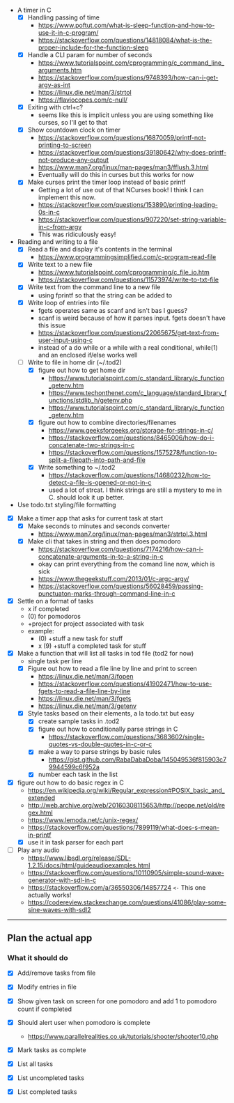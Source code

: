 * A timer in C
  * [x] Handling passing of time
    * https://www.poftut.com/what-is-sleep-function-and-how-to-use-it-in-c-program/
    * https://stackoverflow.com/questions/14818084/what-is-the-proper-include-for-the-function-sleep
  * [x] Handle a CLI param for number of seconds
    * https://www.tutorialspoint.com/cprogramming/c_command_line_arguments.htm
    * https://stackoverflow.com/questions/9748393/how-can-i-get-argv-as-int
    * https://linux.die.net/man/3/strtol
    * https://flaviocopes.com/c-null/
  * [x] Exiting with ctrl+c?
    * seems like this is implicit unless you are using something like curses, so I'll get to that
  * [x] Show countdown clock on timer
    * https://stackoverflow.com/questions/16870059/printf-not-printing-to-screen
    * https://stackoverflow.com/questions/39180642/why-does-printf-not-produce-any-output
    * https://www.man7.org/linux/man-pages/man3/fflush.3.html
    * Eventually will do this in curses but this works for now
  * [x] Make curses print the timer loop instead of basic printf
    * Getting a lot of use out of that NCurses book! I think I can implement this now.
    * https://stackoverflow.com/questions/153890/printing-leading-0s-in-c
    * https://stackoverflow.com/questions/907220/set-string-variable-in-c-from-argv
    * This was ridiculously easy!
* Reading and writing to a file
  * [x] Read a file and display it's contents in the terminal
    * https://www.programmingsimplified.com/c-program-read-file
  * [x] Write text to a new file
    * https://www.tutorialspoint.com/cprogramming/c_file_io.htm
    * https://stackoverflow.com/questions/11573974/write-to-txt-file
  * [x] Write text from the command line to a new file
    * using fprintf so that the string can be added to
  * [x] Write loop of entries into file
    * fgets operates same as scanf and isn't bas I guess?
    * scanf is weird because of how it parses input. fgets doesn't have this issue
    * https://stackoverflow.com/questions/22065675/get-text-from-user-input-using-c
    * instead of a do while or a while with a real conditional, while(1) and an enclosed if/else works well
  * [ ] Write to file in home dir (~/.tod2)
    * [x] figure out how to get home dir
      * https://www.tutorialspoint.com/c_standard_library/c_function_getenv.htm
      * https://www.techonthenet.com/c_language/standard_library_functions/stdlib_h/getenv.php
      * https://www.tutorialspoint.com/c_standard_library/c_function_getenv.htm
    * [x] figure out how to combine directories/filenames
      * https://www.geeksforgeeks.org/storage-for-strings-in-c/
      * https://stackoverflow.com/questions/8465006/how-do-i-concatenate-two-strings-in-c
      * https://stackoverflow.com/questions/1575278/function-to-split-a-filepath-into-path-and-file
    * [x] Write something to ~/.tod2
      * https://stackoverflow.com/questions/14680232/how-to-detect-a-file-is-opened-or-not-in-c
      * used a lot of strcat. I think strings are still a mystery to me in C. should look it up better.
* Use todo.txt styling/file formatting
* [x] Make a timer app that asks for current task at start
  * [x] Make seconds to minutes and seconds converter
    * https://www.man7.org/linux/man-pages/man3/strtol.3.html
  * [x] Make cli that takes in string and then does pomodoro
    * https://stackoverflow.com/questions/7174216/how-can-i-concatenate-arguments-in-to-a-string-in-c
    * okay can print everything from the comand line now, which is sick
    * https://www.thegeekstuff.com/2013/01/c-argc-argv/
    * https://stackoverflow.com/questions/56028459/passing-punctuaton-marks-through-command-line-in-c
* [x] Settle on a format of tasks
  * x if completed
  * (0) for pomodoros
  * +project for project associated with task
  * example:
    * (0) +stuff a new task for stuff
    * x (9) +stuff a completed task for stuff
* [x] Make a function that will list all tasks in tod file (tod2 for now)
  * single task per line
  * [x] Figure out how to read a file line by line and print to screen
    * https://linux.die.net/man/3/fopen
    * https://stackoverflow.com/questions/41902471/how-to-use-fgets-to-read-a-file-line-by-line
    * https://linux.die.net/man/3/fgets
    * https://linux.die.net/man/3/getenv
  * [x] Style tasks based on their elements, a la todo.txt but easy
    * [x] create sample tasks in .tod2
    * [x] figure out how to conditionally parse strings in C
      * https://stackoverflow.com/questions/3683602/single-quotes-vs-double-quotes-in-c-or-c
    * [x] make a way to parse strings by basic rules
      * https://gist.github.com/RabaDabaDoba/145049536f815903c79944599c6f952a
    * [x] number each task in the list
* [x] figure out how to do basic regex in C
  * https://en.wikipedia.org/wiki/Regular_expression#POSIX_basic_and_extended
  * http://web.archive.org/web/20160308115653/http://peope.net/old/regex.html
  * https://www.lemoda.net/c/unix-regex/
  * https://stackoverflow.com/questions/7899119/what-does-s-mean-in-printf
  * [x] use it in task parser for each part
* [ ] Play any audio
  * https://www.libsdl.org/release/SDL-1.2.15/docs/html/guideaudioexamples.html
  * https://stackoverflow.com/questions/10110905/simple-sound-wave-generator-with-sdl-in-c
  * https://stackoverflow.com/a/36550306/14857724 `<-` This one actually works!
  * https://codereview.stackexchange.com/questions/41086/play-some-sine-waves-with-sdl2

---

## Plan the actual app

### What it should do

* [x] Add/remove tasks from file
* [x] Modify entries in file
* [x] Show given task on screen for one pomodoro and add 1 to pomodoro count if completed
* [x] Should alert user when pomodoro is complete
  * https://www.parallelrealities.co.uk/tutorials/shooter/shooter10.php
* [X] Mark tasks as complete
* [X] List all tasks
* [X] List uncompleted tasks
* [X] List completed tasks

